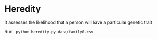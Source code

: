 # Heredity
<p> It assesses the likelihood that a person will have a particular genetic trait</p>
<p> Run <code> python heredity.py data/family0.csv </code> </p>
